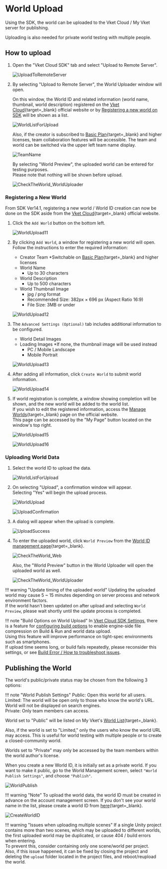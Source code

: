 # World Upload

Using the SDK, the world can be uploaded to the Vket Cloud / My Vket server for publishing.

Uploading is also needed for private world testing with multiple people.

## How to upload
  
1. Open the "Vket Cloud SDK" tab and select "Upload to Remote Server".

    ![UploadToRemoteServer](img/WorldUpload01.jpg)

2. By selecting "Upload to Remote Server", the World Uploader window will open.

    On this window, the World ID and related information (world name, thumbnail, world description) registered on the [Vket Cloud](https://cloud.vket.com/en/account/world){target=_blank} official website or by [Registering a new world on SDK](#registering-a-new-world) will be shown as a list.

    ![WorldListForUpload](img/WorldUpload02.jpg)

    Also, if the creator is subscribed to [Basic Plan](https://cloud.vket.com/en/plan){target=_blank} and higher licenses, team collaboration features will be accessible. The team and world can be switched via the upper left team name display.

    ![TeamName](img/WorldUpload03.jpg)

    By selecting "World Preview", the uploaded world can be entered for testing purposes.<br>
    Please note that nothing will be shown before upload.

    ![CheckTheWorld_WorldUploader](img/WorldUpload04.jpg)

### Registering a New World

From SDK Ver14.1, registering a new world / World ID creation can now be done on the SDK aside from the [Vket Cloud](https://cloud.vket.com/en/account/world){target=_blank} official website.

1. Click the `Add World` button on the bottom left.

    ![WorldUpload11](img/WorldUpload11.jpg)

2. By clicking `Add World`, a window for registering a new world will open.<br>
    Follow the instructions to enter the required information:

    - Creator Team *Switchable on [Basic Plan](https://cloud.vket.com/plan){target=_blank} and higher licenses
    - World Name
      - Up to 30 characters
    - World Description
      - Up to 500 characters
    - World Thumbnail Image
      - jpg / png format
      - Recommended Size: 382px × 696 px (Aspect Ratio 16:9)
      - File Size: 3MB or under

    ![WorldUpload12](img/WorldUpload12.jpg)

3. The `Advanced Settings (Optional)` tab includes additional information to be configured.

    - World Detail Images
    - Loading Images *If none, the thumbnail image will be used instead
      - PC / Mobile Landscape
      - Mobile Portrait

    ![WorldUpload13](img/WorldUpload13.jpg)

4. After adding all information, click `Create World` to submit world information.

    ![WorldUpload14](img/WorldUpload14.jpg)

5. If world registration is complete, a window showing completion will be shown, and the new world will be added to the world list. <br>
  If you wish to edit the registered information, access the [Manage Worlds](https://cloud.vket.com/account/world){target=_blank} page on the official website.<br>
  This page can be accessed by the "My Page" button located on the window's top right.

    ![WorldUpload15](img/WorldUpload15.jpg)

    ![WorldUpload16](img/WorldUpload16.jpg)

### Uploading World Data

1. Select the world ID to upload the data.

    ![WorldListForUpload](img/WorldUpload02.jpg)

2. On selecting "Upload", a confirmation window will appear.<br>
   Selecting "Yes" will begin the upload process.

    ![WorldUpload](img/WorldUpload05.jpg)

    ![UploadConfirmation](img/WorldUpload06.jpg)

3. A dialog will appear when the upload is complete.

    ![UploadSuccess](img/WorldUpload07.jpg)

4. To enter the uploaded world, click `World Preview` from the [World ID management page](https://cloud.vket.com/en/account/world){target=_blank}.

    ![CheckTheWorld_Web](img/WorldUpload08.jpg)

    Also, the "World Preview" button in the World Uploader will open the uploaded world as well.

    ![CheckTheWorld_WorldUploader](img/WorldUpload04.jpg)

!!! warning "Update timing of the uploaded world"
    Updating the uploaded world may cause 5 ~ 15 minutes depending on server process and network environment factors.<br>
    If the world hasn't been updated on after upload and selecting `World Preview`, please wait shortly until the update process is completed.

!!! note "Build Options on World Upload"
    In [Vket Cloud SDK Settings](../SDKTools/VketCloudSDKSettings.md), there is a feature for [configuring build options](../WorldEditingTips/BuildOptions.md) to enable engine-side file compression on Build & Run and world data upload.<br>
    Using this feature will improve performance on tight-spec environments such as smartphones.<br>
    If upload time seems long, or build fails repeatedly, please reconsider this settings, or see [Build Error / How to troubleshoot issues](../troubleshooting/BuildError.md).

## Publishing the World

The world's public/private status may be chosen from the following 3 options:

!!! note "World Publish Settings"
    Public: Open this world for all users.<br>
    Limited: The world will be open only to those who know the world's URL. World will not be displayed on search engines.<br>
    Private: Only team members can access.

World set to "Public" will be listed on My Vket's [World List](https://vket.com/en/play/world){target=_blank}.

Also, if the world is set to "Limited," only the users who know the world URL may access.
This is useful for world testing with multiple people or to create a closed-community world.

Worlds set to "Private" may only be accessed by the team members within the world author's license.

When you create a new World ID, it is initially set as a private world. If you want to make it public, go to the World Management screen, select `"World Publish Settings"`, and choose `"Publish"`.

![WorldPublish](img/WorldUpload09.jpg)

!!! warning "Note"
     To upload the world data, the world ID must be created in advance on the account management screen. If you don't see your world name in the list, please create a world ID from [here](https://cloud.vket.com/en/account/world){target=_blank}.

![CreateWorldID](img/WorldUpload10.jpg)

!!! warning "Issues when uploading multiple scenes"
    If a single Unity project contains more than two scenes, which may be uploaded to different worlds, the first uploaded world may be duplicated, or cause 404 / build errors when entering.<br>
    To prevent this, consider containing only one scene/world per project.<br>
    Also, if this issue happened, it can be fixed by closing the project and deleting the `upload` folder located in the project files, and reboot/reupload the world.
